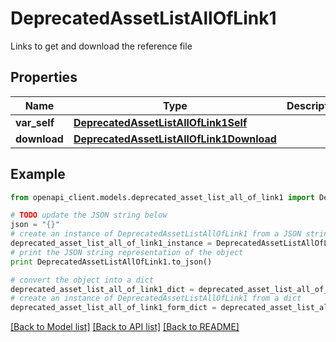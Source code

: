 # DeprecatedAssetListAllOfLink1

Links to get and download the reference file

## Properties
Name | Type | Description | Notes
------------ | ------------- | ------------- | -------------
**var_self** | [**DeprecatedAssetListAllOfLink1Self**](DeprecatedAssetListAllOfLink1Self.md) |  | [optional] 
**download** | [**DeprecatedAssetListAllOfLink1Download**](DeprecatedAssetListAllOfLink1Download.md) |  | [optional] 

## Example

```python
from openapi_client.models.deprecated_asset_list_all_of_link1 import DeprecatedAssetListAllOfLink1

# TODO update the JSON string below
json = "{}"
# create an instance of DeprecatedAssetListAllOfLink1 from a JSON string
deprecated_asset_list_all_of_link1_instance = DeprecatedAssetListAllOfLink1.from_json(json)
# print the JSON string representation of the object
print DeprecatedAssetListAllOfLink1.to_json()

# convert the object into a dict
deprecated_asset_list_all_of_link1_dict = deprecated_asset_list_all_of_link1_instance.to_dict()
# create an instance of DeprecatedAssetListAllOfLink1 from a dict
deprecated_asset_list_all_of_link1_form_dict = deprecated_asset_list_all_of_link1.from_dict(deprecated_asset_list_all_of_link1_dict)
```
[[Back to Model list]](../README.md#documentation-for-models) [[Back to API list]](../README.md#documentation-for-api-endpoints) [[Back to README]](../README.md)


